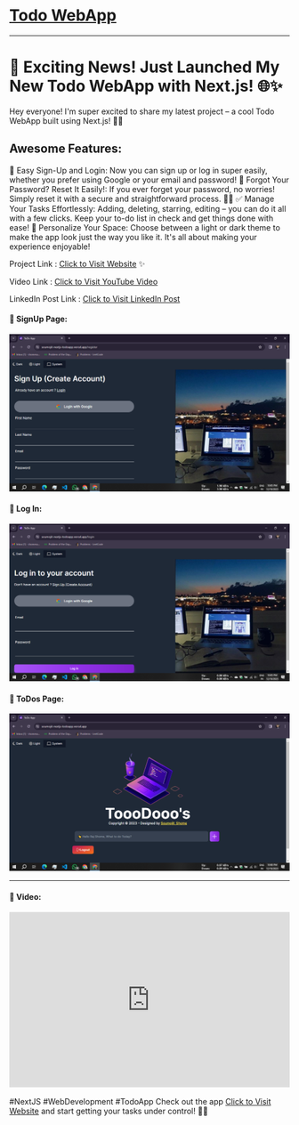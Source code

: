 # [Todo WebApp](https://soumojit-nextjs-todoapp.vercel.app/)

---
# 🎉 Exciting News! Just Launched My New Todo WebApp with Next.js! 🌐✨

Hey everyone! I'm super excited to share my latest project – a cool Todo WebApp built using Next.js! 🚀✨

## Awesome Features:
🔐 Easy Sign-Up and Login: Now you can sign up or log in super easily, whether you prefer using Google or your email and password!
🔑 Forgot Your Password? Reset It Easily!: If you ever forget your password, no worries! Simply reset it with a secure and straightforward process. 🤝🔑
✅ Manage Your Tasks Effortlessly: Adding, deleting, starring, editing – you can do it all with a few clicks. Keep your to-do list in check and get things done with ease!
🎨 Personalize Your Space: Choose between a light or dark theme to make the app look just the way you like it. It's all about making your experience enjoyable!

Project Link : [Click to Visit Website](https://soumojit-nextjs-todoapp.vercel.app/) ✨

Video Link : [Click to Visit YouTube Video](https://youtu.be/q7iVh5_YvvM?si=WF-m_4ozf2oIb3C9)

LinkedIn Post Link : [Click to Visit LinkedIn Post](https://www.linkedin.com/posts/soumojit-shome_nextjs-webdevelopment-todoapp-activity-7139666822068420608-aduq?utm_source=share&utm_medium=member_desktop)


#### 🚀 SignUp Page:
[![Sign Up Page](./assets/signup.png)]()


#### 🚀 Log In:
[![Log In](./assets/login.png)]()

#### 🚀 ToDos Page:
[![ToDos Page](./assets/todos.png)]()


---

#### 🚀 Video:

<iframe width="100%" height="315" src="https://www.youtube.com/embed/q7iVh5_YvvM?si=6hFi2c_Z_eodaGw6" title="YouTube video player" frameborder="0" allow="accelerometer; autoplay; clipboard-write; encrypted-media; gyroscope; picture-in-picture; web-share" allowfullscreen></iframe>


#NextJS #WebDevelopment #TodoApp
Check out the app [Click to Visit Website](https://soumojit-nextjs-todoapp.vercel.app/) and start getting your tasks under control! 🌟🚀